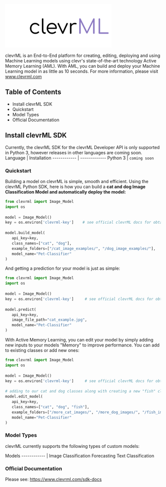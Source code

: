 ![Image](https://github.com/clevr-Technologies/clevrML/blob/main/clevrML%20%20%20.png)

clevrML is an End-to-End platform for creating, editing, deploying and using Machine Learning models using clevr's state-of-the-art technology Active Memory Learning (AML). With AML, you can build and deploy your Machine Learning model in as little as 10 seconds. For more information, please visit www.clevrml.com

## Table of Contents
* Install clevrML SDK
* Quickstart
* Model Types
* Official Documentation



## Install clevrML SDK
Currently, the clevrML SDK for the clevrML Developer API is only supported in Python 3, however releases in other languages are coming soon.
Language | Installation
------------ | -------------
Python 3 | `coming soon`




### Quickstart

Building a model on clevrML is simple, smooth and efficient. Using the clevrML Python SDK, here is how you can build a **cat and dog Image Classification Model and automatically deploy the model:**

```python
from clevrml import Image_Model
import os

model = Image_Model()
key = os.environ['clevrml-key']    # see official clevrML docs for obtaining an API Key

model.build_model(
   api_key=key,
   class_names=["cat", "dog"],
   example_folders=["/cat_image_examples/", "/dog_image_examples/"],
   model_name="Pet-Classifier"
)
```

And getting a prediction for your model is just as simple:


```python
from clevrml import Image_Model
import os

model = Image_Model()
key = os.environ['clevrml-key']     # see official clevrML docs for obtaining an API Key

model.predict(
   api_key=key,
   image_file_path="cat_example.jpg",
   model_name="Pet-Classifier"
)
```

With Active Memory Learning, you can edit your model by simply adding new inputs to your models "Memory" to improve performance. You can add to existing classes or add new ones:


```python
from clevrml import Image_Model
import os

model = Image_Model()
key = os.environ['clevrml-key']     # see official clevrML docs for obtaining an API Key

# adding to our cat and dog classes along with creating a new "fish" class.
model.edit_model(
   api_key=key,
   class_names=["cat", "dog", "fish"],            
   example_folders=["/more_cat_images/", "/more_dog_images/", "/fish_images/"],
   model_name="Pet-Classifier"
)
```


### Model Types

clevrML currently supports the following types of custom models:

 Models 
------------ |
Image Classification 
Forecasting
Text Classification


### Official Documentation

Please see: https://www.clevrml.com/sdk-docs
